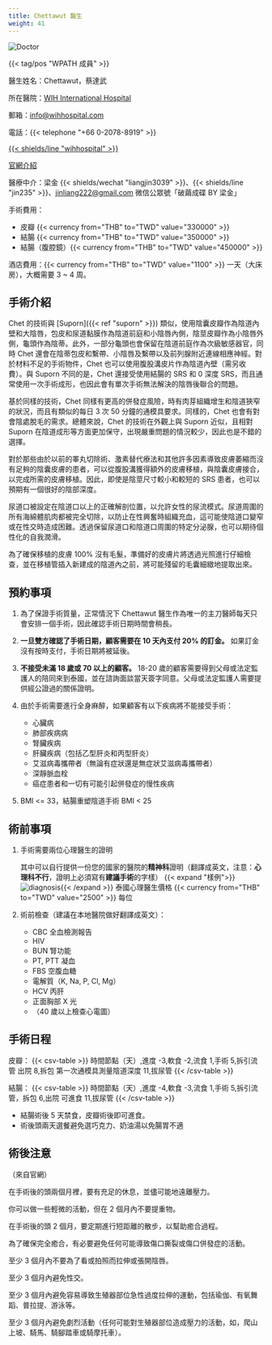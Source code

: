 ```yaml
---
title: Chettawut 醫生
weight: 41
---
```


![Doctor](/images/srs/thailand/chettawut/doctor.jpg)

{{< tag/pos "WPATH 成員" >}}

醫生姓名：Chettawut，蔡達武

所在醫院：[WIH International Hospital](https://goo.gl/maps/oKzSC5dHzwqK1Smm9)

郵箱：<info@wihhospital.com>

電話：{{< telephone "+66 0-2078-8919" >}}

[{{< shields/line "wihhospital" >}}](https://page.line.me/wihhospital)

[官網介紹](https://wihhospital.com/procedure/UHJvY2VkdXJlOjI4MQ==)

醫療中介：梁金 {{< shields/wechat "liangjin3039" >}}、{{< shields/line "jin235" >}}、<jinliang222@gmail.com>
微信公眾號「破繭成碟 BY 梁金」

手術費用：

- 皮瓣 {{< currency from="THB" to="TWD" value="330000" >}}
- 結腸 {{< currency from="THB" to="TWD" value="350000" >}}
- 結腸（腹腔鏡）{{< currency from="THB" to="TWD" value="450000" >}}

酒店費用：{{< currency from="THB" to="TWD" value="1100" >}} 一天（大床房），大概需要 3 ~ 4 周。

<!-- 預約可以找中介，也可以透過 <chettawut@gmail.com> 或 <cset@truemail.co.th> 聯絡蔡醫生 -->
<!-- 因改至 WIH 醫院，原聯絡方法存疑 -->

## 手術介紹

Chet 的技術與 [Suporn]({{< ref "suporn" >}}) 類似，使用陰囊皮瓣作為陰道內壁和大陰唇，包皮和尿道黏膜作為陰道前庭和小陰唇內側，陰莖皮瓣作為小陰唇外側，龜頭作為陰蒂。此外，一部分龜頭也會保留在陰道前庭作為次級敏感器官，同時 Chet 還會在陰蒂包皮和繫帶、小陰唇及繫帶以及前列腺附近連線相應神經。對於材料不足的手術物件，Chet 也可以使用腹股溝皮片作為陰道內壁（需另收費）。與 Suporn 不同的是，Chet 還接受使用結腸的 SRS 和 0 深度 SRS，而且通常使用一次手術成形，也因此會有單次手術無法解決的陰唇後聯合的問題。

基於同樣的技術，Chet 同樣有更高的併發症風險，時有肉芽組織增生和陰道狹窄的狀況，而且有類似的每日 3 次 50 分鐘的通模具要求。同樣的，Chet 也會有對會陰處脫毛的需求。總體來說，Chet 的技術在外觀上與 Suporn 近似，且相對 Suporn 在陰道成形等方面更加保守，出現嚴重問題的情況較少，因此也是不錯的選擇。

對於那些由於以前的睪丸切除術、激素替代療法和其他許多因素導致皮膚萎縮而沒有足夠的陰囊皮膚的患者，可以從腹股溝獲得額外的皮膚移植，與陰囊皮膚接合，以完成所需的皮膚移植。因此，即使是陰莖尺寸較小和較短的 SRS 患者，也可以預期有一個很好的陰部深度。

尿道口被設定在陰道口以上的正確解剖位置，以允許女性的尿流模式。尿道周圍的所有海綿體肌肉都被完全切除，以防止在性興奮時組織充血，這可能使陰道口變窄或在性交時造成困難。透過保留尿道口和陰道口周圍的特定分泌腺，也可以期待個性化的自我潤滑。

為了確保移植的皮膚 100% 沒有毛髮，準備好的皮膚片將透過光照進行仔細檢查，並在移植管插入新建成的陰道內之前，將可能殘留的毛囊細緻地提取出來。

## 預約事項

1. 為了保證手術質量，正常情況下 Chettawut 醫生作為唯一的主刀醫師每天只會安排一個手術，因此確認手術日期時間會稍長。

1. **一旦雙方確認了手術日期，顧客需要在 10 天內支付 20% 的訂金。** 如果訂金沒有按時支付，手術日期將被延後。

1. **不接受未滿 18 歲或 70 以上的顧客。** 18-20 歲的顧客需要得到父母或法定監護人的陪同來到泰國，並在諮詢面談當天簽字同意。父母或法定監護人需要提供經公證過的關係證明。

1. 由於手術需要進行全身麻醉，如果顧客有以下疾病將不能接受手術：

    - 心臟病
    - 肺部疾病病
    - 腎臟疾病
    - 肝臟疾病（包括乙型肝炎和丙型肝炎）
    - 艾滋病毒攜帶者（無論有症狀還是無症狀艾滋病毒攜帶者）
    - 深靜脈血栓
    - 癌症患者和一切有可能引起併發症的慢性疾病

1. BMI <= 33，結腸重塑陰道手術 BMI < 25

## 術前事項

1. 手術需要兩位心理醫生的證明

    其中可以自行提供一份您的國家的醫院的**精神科**證明（翻譯成英文，注意：**心理科不行**，證明上必須寫有**建議手術**的字樣）
    {{< expand "樣例">}}![diagnosis](/images/srs/thailand/chettawut/diagnosis.png){{< /expand >}}
    泰國心理醫生價格 {{< currency from="THB" to="TWD" value="2500" >}} 每位

1. 術前檢查（建議在本地醫院做好翻譯成英文）：

    - CBC 全血檢測報告
    - HIV
    - BUN 腎功能
    - PT, PTT 凝血
    - FBS 空腹血糖
    - 電解質（K, Na, P, Cl, Mg）
    - HCV 丙肝
    - 正面胸部 X 光
    - （40 歲以上檢查心電圖）

## 手術日程

皮瓣：
{{< csv-table >}}
時間節點（天）,進度
-3,軟食
-2,流食
1,手術
5,拆引流管 出院
8,拆包 第一次通模具測量陰道深度
11,拔尿管
{{< /csv-table >}}

結腸：
{{< csv-table >}}
時間節點（天）,進度
-4,軟食
-3,流食
1,手術
5,拆引流管，拆包
6,出院 可進食
11,拔尿管
{{< /csv-table >}}

- 結腸術後 5 天禁食，皮瓣術後即可進食。
- 術後頭兩天選餐避免選巧克力、奶油湯以免腸胃不適

## 術後注意

（來自官網）

在手術後的頭兩個月裡，要有充足的休息，並儘可能地遠離壓力。

你可以做一些輕微的活動，但在 2 個月內不要提重物。

在手術後的頭 2 個月，要定期進行短距離的散步，以幫助癒合過程。

為了確保完全癒合，有必要避免任何可能導致傷口撕裂或傷口併發症的活動。

至少 3 個月內不要為了看或拍照而拉伸或張開陰唇。

至少 3 個月內避免性交。

至少 3 個月內避免容易導致生殖器部位急性過度拉伸的運動，包括瑜伽、有氧舞蹈、普拉提、游泳等。

至少 3 個月內避免劇烈活動（任何可能對生殖器部位造成壓力的活動，如，爬山上坡、騎馬、騎腳踏車或騎摩托車）。
